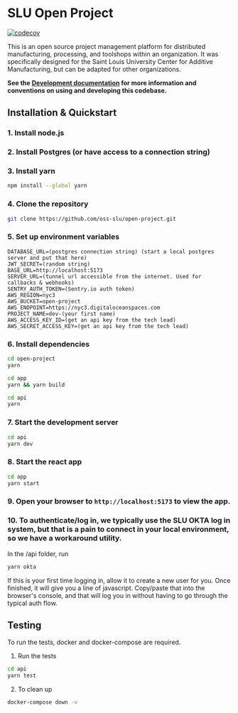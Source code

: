 # SLU Open Project

[![codecov](https://codecov.io/gh/jackcrane/slu-open-project/graph/badge.svg?token=OUAS5BV7BW)](https://codecov.io/gh/jackcrane/slu-open-project)

This is an open source project management platform for distributed manufacturing, processing, and toolshops within an organization. It was specifically designed for the Saint Louis University Center for Additive Manufacturing, but can be adapted for other organizations.

**See the [Development documentation](doc/index.md) for more information and conventions on using and developing this codebase.**

## Installation & Quickstart

### 1. Install node.js

### 2. Install Postgres (or have access to a connection string)

### 3. Install yarn

```bash
npm install --global yarn
```

### 4. Clone the repository

```bash
git clone https://github.com/oss-slu/open-project.git
```

### 5. Set up environment variables

```
DATABASE_URL=(postgres connection string) (start a local postgres server and put that here)
JWT_SECRET=(random string)
BASE_URL=http://localhost:5173
SERVER_URL=(tunnel url accessible from the internet. Used for callbacks & webhooks)
SENTRY_AUTH_TOKEN=(Sentry.io auth token)
AWS_REGION=nyc3
AWS_BUCKET=open-project
AWS_ENDPOINT=https://nyc3.digitaloceanspaces.com
PROJECT_NAME=dev-(your first name)
AWS_ACCESS_KEY_ID=(get an api key from the tech lead)
AWS_SECRET_ACCESS_KEY=(get an api key from the tech lead)
```

### 6. Install dependencies

```bash
cd open-project
yarn
```

```bash
cd app
yarn && yarn build
```

```bash
cd api
yarn
```

### 7. Start the development server

```bash
cd api
yarn dev
```

### 8. Start the react app

```bash
cd app
yarn start
```

### 9. Open your browser to `http://localhost:5173` to view the app.

### 10. To authenticate/log in, we typically use the SLU OKTA log in system, but that is a pain to connect in your local environment, so we have a workaround utility.

In the /api folder, run 

```bash
yarn okta
```

If this is your first time logging in, allow it to create a new user for you. Once finished, it will give you a line of javascript. Copy/paste that into the browser's console, and that will log you in without having to go through the typical auth flow.

## Testing

To run the tests, docker and docker-compose are required.

1. Run the tests

```bash
cd api
yarn test
```

2. To clean up

```bash
docker-compose down -v
```
